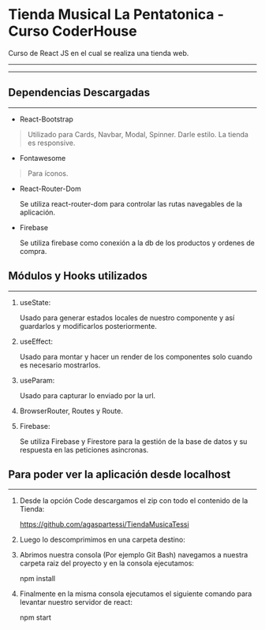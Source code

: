 # Tienda Musical La Pentatonica - Curso CoderHouse

Curso de React JS en el cual se realiza una tienda web.

***
***

## Dependencias Descargadas
***

- React-Bootstrap
  
> Utilizado para Cards, Navbar, Modal, Spinner.
> Darle estilo.
> La tienda es responsive.
  
- Fontawesome

> Para íconos.

- React-Router-Dom
  
  Se utiliza react-router-dom para controlar las rutas navegables de la aplicación.

- Firebase
  
  Se utiliza firebase como conexión a la db de los productos y ordenes de compra.

## Módulos y Hooks utilizados
***
1. useState:

    Usado para generar estados locales de nuestro componente y así guardarlos y modificarlos posteriormente.

2. useEffect:

    Usado para montar y hacer un render de los componentes solo cuando es necesario mostrarlos.

3. useParam:

    Usado para capturar lo enviado por la url.

4. BrowserRouter, Routes y Route.
    
5. Firebase:

    Se utiliza Firebase y Firestore para la gestión de la base de datos y su respuesta en las peticiones asincronas.

## Para poder ver la aplicación desde localhost
***
1. Desde la opción Code descargamos el zip con todo el contenido de la Tienda:

    https://github.com/agaspartessi/TiendaMusicaTessi

2. Luego lo descomprimimos en una carpeta destino:


3. Abrimos nuestra consola (Por ejemplo Git Bash) navegamos a nuestra carpeta raiz del proyecto y en la consola ejecutamos:

    npm install

4. Finalmente en la misma consola ejecutamos el siguiente comando para levantar nuestro servidor de react:

    npm start

